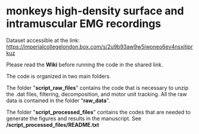 # monkeys high-density surface and intramuscular EMG recordings

Dataset accessible at the link: https://imperialcollegelondon.box.com/s/2u9b93aw9w5iwoneo6ev4nsxjtjprkuz 

Please read the **Wiki** before running the code in the shared link. 

The code is organized in two main folders. 

The folder "**script_raw_files**" contains the code that is necessary to unzip the .dat files, filtering, decomposition, and motor unit tracking. All the raw data is contained in the folder "**raw_data**". 

The folder "**script_processed_files**" contains the codes that are needed to generate the figures and results in the manuscript. See **/script_processed_files/README.txt**

